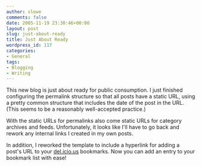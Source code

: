 ```yaml
---
author: slowe
comments: false
date: 2005-11-19 23:30:46+00:00
layout: post
slug: just-about-ready
title: Just About Ready
wordpress_id: 117
categories:
- General
tags:
- Blogging
- Writing
---
```


This new blog is just about ready for public consumption. I just finished configuring the permalink structure so that all posts have a static URL, using a pretty common structure that includes the date of the post in the URL. (This seems to be a reasonably well-accepted practice.)

With the static URLs for permalinks also come static URLs for category archives and feeds. Unfortunately, it looks like I'll have to go back and rework any internal links I created in my own posts.

In addition, I reworked the template to include a hyperlink for adding a post's URL to your [del.icio.us](http://del.icio.us/) bookmarks. Now you can add an entry to your bookmark list with ease!
